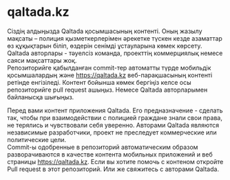 # qaltada.kz

Сіздің алдыңызда Qaltada қосымшасының контенті. Оның жазылу мақсаты – полиция қызметкерлерімен әрекетке түскен кезде азаматтар өз құқықтарын біліп, өздерін сенімді ұстауларына көмек көрсету. Qaltada авторлары - тәуелсіз команда, проекттің коммерциялық немесе саяси мақсаттары жоқ. 
<br>
Репозиторийге қабылданған commit-тер автоматты түрде мобильдік қосымшалардың және https://qaltada.kz веб-парақшасының контенті ретінде енгізіледі. Контент бойынша көмек бергіңіз келсе осы репозиторийге pull request ашыңыз. Немесе Qaltada авторларымен байланысқа шығыңыз.

Перед вами контент приложения Qaltada. Его предназначение - сделать так, чтобы при взаимодействии с полицией граждане знали свои права, не терялись и чувствовали себя уверенно. Авторами Qaltada являются независимые разработчики, проект не преследует коммерческие или политические цели. 
<br>
Commit-ы одобренные в репозиторий автоматическим образом разворачиваются в качестве контента мобильных приложений и веб страницы https://qaltada.kz. Если вы хотите помочь с контеном откройте Pull request в этот репозиторий. Или же свяжитесь с авторами Qaltada. 
